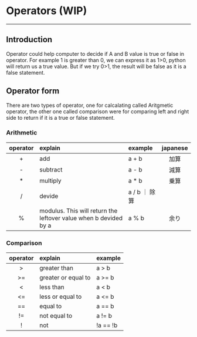 # Operators (WIP)
<script type="text/x-thebe-config"> 
  {
      requestKernel: true,
      mountActivateWidget: true,
      mountStatusWidget: true,
      binderOptions: {
      repo: "brianlihk/requirements",
      },
  }
</script>

<script src="https://unpkg.com/thebe@latest/lib/index.js"></script>

<div class="thebe-activate"></div>
<div class="thebe-status"></div>

---
## Introduction
Operator could help computer to decide if A and B value is true or false in operator.
For example 1 is greater than 0, we can express it as 1>0, python will return us a true value. But if we try 0>1, the result will be false as it is a false statement.

## Operator form
There are two types of operator, one for calcalating called Aritgmetic operator, the other one called comparison were for comparing left and right side to return if it is a true or false statement.

### Arithmetic
| operator | explain | example | japanese |
| :------: | :------ | :------ | :------: |
| + | add | a + b | 加算 |
| - | subtract | a - b | 減算 |
| * | multiply | a * b | 乗算 |
| / | devide | a / b ｜ 除算 |
| % | modulus. This will return the leftover value when b devided by a | a % b | 余り |
### Comparison
| operator | explain | example |
| :------: | :------ | :------ |
| > | greater than | a > b |
| >= | greater or equal to | a >= b|
| < | less than | a < b |
| <= | less or equal to | a <= b |
| == | equal to | a == b |
| != | not equal to | a != b |
| ! | not | !a == !b |



